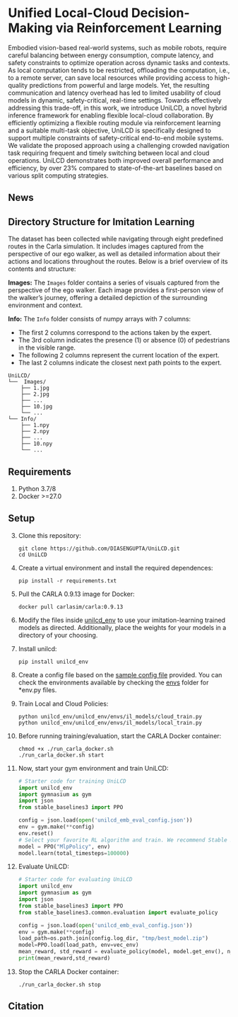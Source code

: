 # Unified Local-Cloud Decision-Making via Reinforcement Learning
Embodied vision-based real-world systems, such as mobile robots, require careful balancing between energy consumption, compute latency, and safety constraints to optimize operation across dynamic tasks and contexts. As local computation tends to be restricted, offloading the computation, i.e., to a remote server, can save local resources while providing access to high-quality predictions from powerful and large models. Yet, the resulting communication and latency overhead has led to limited usability of cloud models in dynamic, safety-critical, real-time settings. Towards effectively addressing this trade-off, in this work, we introduce UniLCD, a novel hybrid inference framework for enabling flexible local-cloud collaboration. By efficiently optimizing a flexible routing module via reinforcement learning and a suitable multi-task objective, UniLCD is specifically designed to support multiple constraints of safety-critical end-to-end mobile systems. We validate the proposed approach using a challenging crowded navigation task requiring frequent and timely switching between local and cloud operations. UniLCD demonstrates both improved overall performance and efficiency, by over 23\% compared to state-of-the-art baselines based on various split computing strategies. 

## News


## Directory Structure for Imitation Learning
The dataset has been collected while navigating through eight predefined routes in the Carla simulation. It includes images captured from the perspective of our ego walker, as well as detailed information about their actions and locations throughout the routes. Below is a brief overview of its contents and structure:

**Images:** The `Images` folder contains a series of visuals captured from the perspective of the ego walker. Each image provides a first-person view of the walker’s journey, offering a detailed depiction of the surrounding environment and context.

**Info:** The `Info` folder consists of numpy arrays with 7 columns:
  - The first 2 columns correspond to the actions taken by the expert.
  - The 3rd column indicates the presence (1) or absence (0) of pedestrians in the visible range.
  - The following 2 columns represent the current location of the expert.
  - The last 2 columns indicate the closest next path points to the expert.

```
UniLCD/ 
└──  Images/ 
    ├── 1.jpg 
    ├── 2.jpg 
    ├── ...   
    ├── 10.jpg 
    └── ... 
└── Info/ 
    ├── 1.npy 
    ├── 2.npy 
    ├── ... 
    ├── 10.npy 
    └── ...
```

## Requirements
1. Python 3.7/8
2. Docker >=27.0

## Setup
3. Clone this repository: 
    ```
    git clone https://github.com/DIASENGUPTA/UniLCD.git
    cd UniLCD
    ```
2. Create a virtual environment and install the required dependences:
    ```
    pip install -r requirements.txt
    ```
3. Pull the CARLA 0.9.13 image for Docker:
    ```
    docker pull carlasim/carla:0.9.13
    ```
4. Modify the files inside [unilcd_env](unilcd_env/envs/il_models/) to use your imitation-learning trained models as directed. Additionally, place the weights for your models in a directory of your choosing.
5. Install unilcd:
    ```
    pip install unilcd_env
    ```
6. Create a config file based on the [sample config file](unilcd_emb_eval_config.json) provided. You can check the environments available by checking the [envs](unilcd_env/envs/) folder for *env.py files.
7. Train Local and Cloud Policies:
   ```
   python unilcd_env/unilcd_env/envs/il_models/cloud_train.py
   python unilcd_env/unilcd_env/envs/il_models/local_train.py
   ```
9. Before running training/evaluation, start the CARLA Docker container:
    ```
    chmod +x ./run_carla_docker.sh
    ./run_carla_docker.sh start
    ```
10. Now, start your gym environment and train UniLCD:
    ```python
    # Starter code for training UniLCD
    import unilcd_env
    import gymnasium as gym
    import json
    from stable_baselines3 import PPO

    config = json.load(open('unilcd_emb_eval_config.json'))
    env = gym.make(**config)
    env.reset()
    # Select your favorite RL algorithm and train. We recommend Stable Baselines3 for its integration with Gymnasium
    model = PPO("MlpPolicy", env)
    model.learn(total_timesteps=100000)
    ```

11. Evaluate UniLCD:
    ```python
    # Starter code for evaluating UniLCD
    import unilcd_env
    import gymnasium as gym
    import json
    from stable_baselines3 import PPO
    from stable_baselines3.common.evaluation import evaluate_policy

    config = json.load(open('unilcd_emb_eval_config.json'))
    env = gym.make(**config)
    load_path=os.path.join(config.log_dir, "tmp/best_model.zip")
    model=PPO.load(load_path, env=vec_env)
    mean_reward, std_reward = evaluate_policy(model, model.get_env(), n_eval_episodes=3)
    print(mean_reward,std_reward)
    ```

12. Stop the CARLA Docker container:
    ```
    ./run_carla_docker.sh stop
    ```
    
## Citation
